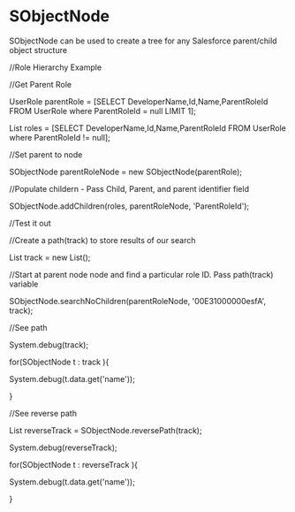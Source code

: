 # SObjectNode
SObjectNode can be used  to create a tree for any Salesforce parent/child object structure


//Role Hierarchy Example


//Get Parent Role

UserRole parentRole = [SELECT DeveloperName,Id,Name,ParentRoleId FROM UserRole where ParentRoleId = null LIMIT 1];

List<UserRole> roles = [SELECT DeveloperName,Id,Name,ParentRoleId FROM UserRole where ParentRoleId != null];


//Set parent to node

SObjectNode parentRoleNode = new SObjectNode(parentRole);



//Populate childern - Pass Child, Parent, and parent identifier field

SObjectNode.addChildren(roles, parentRoleNode, 'ParentRoleId');



//Test it out

//Create a path(track) to store results of our search

List<SObjectNode> track = new List<SObjectNode>();



//Start at parent node node and find a particular role ID. Pass path(track) variable

SObjectNode.searchNoChildren(parentRoleNode, '00E31000000esfA', track);



//See path 

System.debug(track);

for(SObjectNode t : track ){
 
 System.debug(t.data.get('name'));

}


//See reverse path

List<SObjectNode> reverseTrack = SObjectNode.reversePath(track); 

System.debug(reverseTrack);

for(SObjectNode t : reverseTrack ){

System.debug(t.data.get('name'));

}
